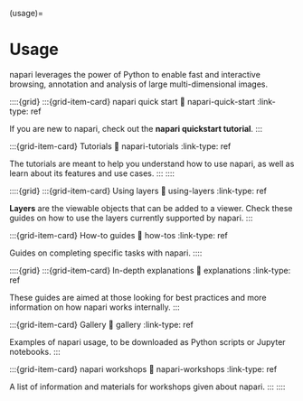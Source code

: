(usage)=

# Usage

napari leverages the power of Python to enable fast and interactive browsing,
annotation and analysis of large multi-dimensional images.

::::{grid}
:::{grid-item-card} napari quick start
:link: napari-quick-start
:link-type: ref

If you are new to napari, check out the **napari quickstart tutorial**.
:::

:::{grid-item-card} Tutorials
:link: napari-tutorials
:link-type: ref

The tutorials are meant to help you understand how to use
napari, as well as learn about its features and use cases.
:::
::::

::::{grid}
:::{grid-item-card} Using layers
:link: using-layers
:link-type: ref

**Layers** are the viewable objects that can be added to a viewer.
Check these guides on how to use the layers currently supported by napari.
:::

:::{grid-item-card} How-to guides
:link: how-tos
:link-type: ref

Guides on completing specific tasks with napari.
::::

::::{grid}
:::{grid-item-card} In-depth explanations
:link: explanations
:link-type: ref

These guides are aimed at those looking for best practices and more
information on how napari works internally.
:::

:::{grid-item-card} Gallery
:link: gallery
:link-type: ref

Examples of napari usage, to be downloaded as Python scripts or Jupyter notebooks.
:::

:::{grid-item-card} napari workshops
:link: napari-workshops
:link-type: ref

A list of information and materials for workshops given about napari.
:::
::::
